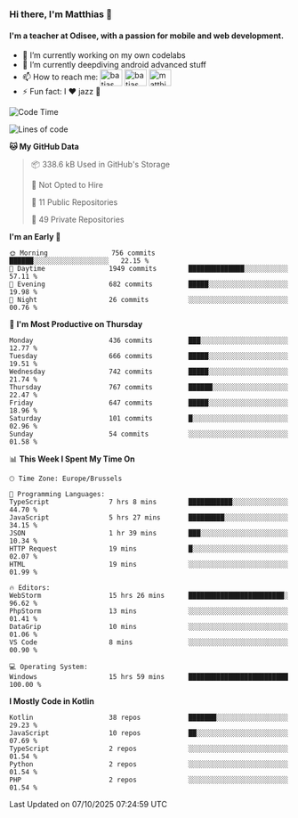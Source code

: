 ### Hi there, I'm Matthias 👋

#### I'm a teacher at Odisee, with a passion for mobile and web development.

- 🔭 I’m currently working on my own codelabs
- 🌱 I’m currently deepdiving android advanced stuff
- 📫 How to reach me: <a href="https://dev.to/batjas" target="_blank"><img align="center" src="https://raw.githubusercontent.com/rahuldkjain/github-profile-readme-generator/master/src/images/icons/Social/devto.svg" alt="batjas" height="30" width="40" /></a>
<a href="https://twitter.com/batjas" target="_blank"><img align="center" src="https://raw.githubusercontent.com/rahuldkjain/github-profile-readme-generator/master/src/images/icons/Social/twitter.svg" alt="batjas" height="30" width="40" /></a>
<a href="https://linkedin.com/in/matthiasdruwé" target="_blank"><img align="center" src="https://raw.githubusercontent.com/rahuldkjain/github-profile-readme-generator/master/src/images/icons/Social/linked-in-alt.svg" alt="matthiasdruwé" height="30" width="40" /></a>
- ⚡ Fun fact: I ❤ jazz 🎷


<!--START_SECTION:waka-->
![Code Time](http://img.shields.io/badge/Code%20Time-1%2C497%20hrs%2036%20mins-blue)

![Lines of code](https://img.shields.io/badge/From%20Hello%20World%20I%27ve%20Written-8.5%20million%20lines%20of%20code-blue)

**🐱 My GitHub Data** 

> 📦 338.6 kB Used in GitHub's Storage 
 > 
> 🚫 Not Opted to Hire
 > 
> 📜 11 Public Repositories 
 > 
> 🔑 49 Private Repositories 
 > 
**I'm an Early 🐤** 

```text
🌞 Morning                756 commits         ██████░░░░░░░░░░░░░░░░░░░   22.15 % 
🌆 Daytime                1949 commits        ██████████████░░░░░░░░░░░   57.11 % 
🌃 Evening                682 commits         █████░░░░░░░░░░░░░░░░░░░░   19.98 % 
🌙 Night                  26 commits          ░░░░░░░░░░░░░░░░░░░░░░░░░   00.76 % 
```
📅 **I'm Most Productive on Thursday** 

```text
Monday                   436 commits         ███░░░░░░░░░░░░░░░░░░░░░░   12.77 % 
Tuesday                  666 commits         █████░░░░░░░░░░░░░░░░░░░░   19.51 % 
Wednesday                742 commits         █████░░░░░░░░░░░░░░░░░░░░   21.74 % 
Thursday                 767 commits         ██████░░░░░░░░░░░░░░░░░░░   22.47 % 
Friday                   647 commits         █████░░░░░░░░░░░░░░░░░░░░   18.96 % 
Saturday                 101 commits         █░░░░░░░░░░░░░░░░░░░░░░░░   02.96 % 
Sunday                   54 commits          ░░░░░░░░░░░░░░░░░░░░░░░░░   01.58 % 
```


📊 **This Week I Spent My Time On** 

```text
🕑︎ Time Zone: Europe/Brussels

💬 Programming Languages: 
TypeScript               7 hrs 8 mins        ███████████░░░░░░░░░░░░░░   44.70 % 
JavaScript               5 hrs 27 mins       █████████░░░░░░░░░░░░░░░░   34.15 % 
JSON                     1 hr 39 mins        ███░░░░░░░░░░░░░░░░░░░░░░   10.34 % 
HTTP Request             19 mins             █░░░░░░░░░░░░░░░░░░░░░░░░   02.07 % 
HTML                     19 mins             ░░░░░░░░░░░░░░░░░░░░░░░░░   01.99 % 

🔥 Editors: 
WebStorm                 15 hrs 26 mins      ████████████████████████░   96.62 % 
PhpStorm                 13 mins             ░░░░░░░░░░░░░░░░░░░░░░░░░   01.41 % 
DataGrip                 10 mins             ░░░░░░░░░░░░░░░░░░░░░░░░░   01.06 % 
VS Code                  8 mins              ░░░░░░░░░░░░░░░░░░░░░░░░░   00.90 % 

💻 Operating System: 
Windows                  15 hrs 59 mins      █████████████████████████   100.00 % 
```

**I Mostly Code in Kotlin** 

```text
Kotlin                   38 repos            ███████░░░░░░░░░░░░░░░░░░   29.23 % 
JavaScript               10 repos            ██░░░░░░░░░░░░░░░░░░░░░░░   07.69 % 
TypeScript               2 repos             ░░░░░░░░░░░░░░░░░░░░░░░░░   01.54 % 
Python                   2 repos             ░░░░░░░░░░░░░░░░░░░░░░░░░   01.54 % 
PHP                      2 repos             ░░░░░░░░░░░░░░░░░░░░░░░░░   01.54 % 
```




 Last Updated on 07/10/2025 07:24:59 UTC
<!--END_SECTION:waka-->
